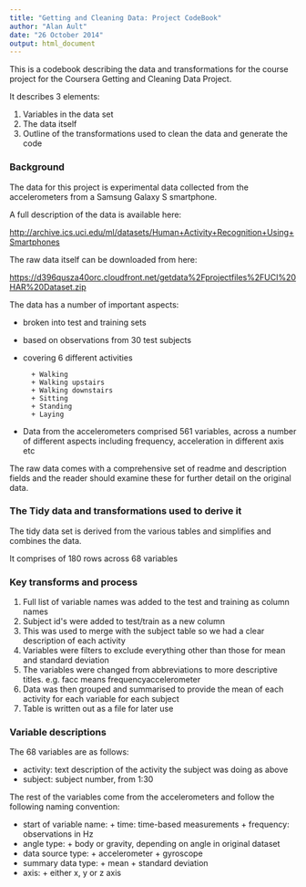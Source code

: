 ```yaml
---
title: "Getting and Cleaning Data: Project CodeBook"
author: "Alan Ault"
date: "26 October 2014"
output: html_document
---
```


This is a codebook describing the data and transformations for the course project for the Coursera Getting and Cleaning Data Project.

It describes 3 elements:

1. Variables in the data set
2. The data itself
3. Outline of the transformations used to clean the data and generate the code



### Background

The data for this project is experimental data collected from the accelerometers from a Samsung Galaxy S smartphone.

A full description of the data is available here:

http://archive.ics.uci.edu/ml/datasets/Human+Activity+Recognition+Using+Smartphones

The raw data itself can be downloaded from here:

https://d396qusza40orc.cloudfront.net/getdata%2Fprojectfiles%2FUCI%20HAR%20Dataset.zip

The data has a number of important aspects:

* broken into test and training sets
* based on observations from 30 test subjects
* covering 6 different activities

        + Walking
        + Walking upstairs
        + Walking downstairs
        + Sitting
        + Standing
        + Laying
* Data from the accelerometers comprised 561 variables, across a number of different aspects including frequency, acceleration in different axis etc

The raw data comes with a comprehensive set of readme and description fields and the reader should examine these for further detail on the original data.


### The Tidy data and transformations used to derive it

The tidy data set is derived from the various tables and simplifies and combines the data.

It comprises of 180 rows across 68 variables

### Key transforms and process

1. Full list of variable names was added to the test and training as column names
2. Subject id's were added to test/train as a new column 
3. This was used to merge with the subject table so we had a clear description of each activity
4. Variables were filters to exclude everything other than those for mean and standard deviation
5. The variables were changed from abbreviations to more descriptive titles. e.g. facc means frequencyaccelerometer
6. Data was then grouped and summarised to provide the mean of each activity for each variable for each subject
7. Table is written out as a file for later use


### Variable descriptions

The 68 variables are as follows:

* activity: text description of the activity the subject was doing as above
* subject: subject number, from 1:30

The rest of the variables come from the accelerometers and follow the following naming convention:

* start of variable name:
        + time: time-based measurements
        + frequency: observations in Hz
* angle type:
        + body or gravity, depending on angle in original dataset
* data source type:
        + accelerometer
        + gyroscope
* summary data type:
        + mean
        + standard deviation
* axis:
        + either x, y or z axis
        
        






